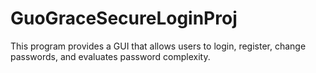 # GuoGraceSecureLoginProj
This program provides a GUI that allows users to login, register, change passwords, and evaluates password complexity. 
